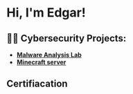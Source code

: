 <h1>Hi, I'm Edgar! 

<h2>👨‍💻 Cybersecurity Projects:</h2>

- <b> [Malware Analysis Lab](https://github.com/ELUNA2855/Malware-Analysis-Lab/tree/main)
- <b> [Minecraft server](https://github.com/ELUNA2855/Minecraft-Server)

<h2>Certifiacation</h2>


<!--
**joshmadakor1/joshmadakor1** is a ✨ _special_ ✨ repository because its `README.md` (this file) appears on your GitHub profile.

Here are some ideas to get you started:

- 🔭 I’m currently working on ...
- 🌱 I’m currently learning ...
- 👯 I’m looking to collaborate on ...
- 🤔 I’m looking for help with ...
- 💬 Ask me about ...
- 📫 How to reach me: ...
- 😄 Pronouns: ...
- ⚡ Fun fact: ...
-->
